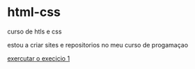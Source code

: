 # html-css
 curso de htls e css

 estou a criar sites e repositorios no meu curso de progamaçao 

 <a href="https://tudovr.github.io/html-css/EXERCICIOS/ex001/index.html">exercutar o execicio 1
